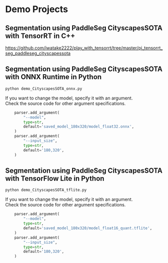 # Demo Projects

## Segmentation using PaddleSeg CityscapesSOTA with TensorRT in C++
https://github.com/iwatake2222/play_with_tensorrt/tree/master/pj_tensorrt_seg_paddleseg_cityscapessota

## Segmentation using PaddleSeg CityscapesSOTA with ONNX Runtime in Python
```
python demo_CityscapesSOTA_onnx.py
```

If you want to change the model, specify it with an argument.<br>
Check the source code for other argument specifications.
```python
    parser.add_argument(
        "--model",
        type=str,
        default='saved_model_180x320/model_float32.onnx',
    )
    parser.add_argument(
        "--input_size",
        type=str,
        default='180,320',
    )
```

## Segmentation using PaddleSeg CityscapesSOTA with TensorFlow Lite in Python
```
python demo_CityscapesSOTA_tflite.py
```

If you want to change the model, specify it with an argument.<br>
Check the source code for other argument specifications.
```python
    parser.add_argument(
        "--model",
        type=str,
        default='saved_model_180x320/model_float16_quant.tflite',
    )
    parser.add_argument(
        "--input_size",
        type=str,
        default='180,320',
    )
```

